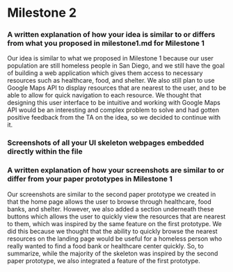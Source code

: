 # Milestone 2

### A written explanation of how your idea is similar to or differs from what you proposed in milestone1.md for Milestone 1
Our idea is similar to what we proposed in Milestone 1 because our user population are still homeless people in San Diego, and we still have the goal of building a web application which gives them access to necessary resources such as healthcare, food, and shelter. We also still plan to use Google Maps API to display resources that are nearest to the user, and to be able to allow for quick navigation to each resource. We thought that designing this user interface to be intuitive and working with Google Maps API would be an interesting and complex problem to solve and had gotten positive feedback from the TA on the idea, so we decided to continue with it.  

### Screenshots of all your UI skeleton webpages embedded directly within the file


### A written explanation of how your screenshots are similar to or differ from your paper prototypes in Milestone 1
Our screenshots are similar to the second paper prototype we created in that the home page allows the user to browse through healthcare, food banks, and shelter. However, we also added a section underneath these buttons which allows the user to quickly view the resources that are nearest to them, which was inspired by the same feature on the first prototype. We did this because we thought that the ability to quickly browse the nearest resources on the landing page would be useful for a homeless person who really wanted to find a food bank or healthcare center quickly. So, to summarize, while the majority of the skeleton was inspired by the second paper prototype, we also integrated a feature of the first prototype.




